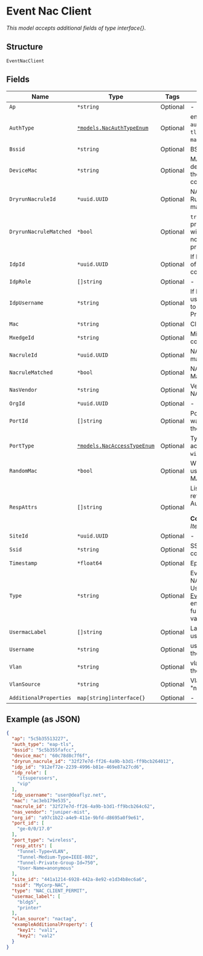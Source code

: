 
# Event Nac Client

*This model accepts additional fields of type interface{}.*

## Structure

`EventNacClient`

## Fields

| Name | Type | Tags | Description |
|  --- | --- | --- | --- |
| `Ap` | `*string` | Optional | - |
| `AuthType` | [`*models.NacAuthTypeEnum`](../../doc/models/nac-auth-type-enum.md) | Optional | enum: `cert`, `device-auth`, `eap-teap`, `eap-tls`, `eap-ttls`, `idp`, `mab`, `eap-peap` |
| `Bssid` | `*string` | Optional | BSSID |
| `DeviceMac` | `*string` | Optional | MAC Address of the device (AP, Switch) the client is connected to |
| `DryrunNacruleId` | `*uuid.UUID` | Optional | NAC Policy Dry Run Rule ID, if present and matched |
| `DryrunNacruleMatched` | `*bool` | Optional | `true` if dryrun rule present and matched with priority, `false` if not matched or not present |
| `IdpId` | `*uuid.UUID` | Optional | If IDP is used, the id of the IDP configuration used |
| `IdpRole` | `[]string` | Optional | - |
| `IdpUsername` | `*string` | Optional | If IDP is used, the username presented to the Identity Provider |
| `Mac` | `*string` | Optional | Client MAC address |
| `MxedgeId` | `*string` | Optional | Mist Edge ID used to connect to cloud |
| `NacruleId` | `*uuid.UUID` | Optional | NAC Policy Rule ID, if matched |
| `NacruleMatched` | `*bool` | Optional | NAC Policy Rule Matched |
| `NasVendor` | `*string` | Optional | Vendor name of the NAS |
| `OrgId` | `*uuid.UUID` | Optional | - |
| `PortId` | `[]string` | Optional | Port-ids the client was connected to  for the specified duration |
| `PortType` | [`*models.NacAccessTypeEnum`](../../doc/models/nac-access-type-enum.md) | Optional | Type of network access. enum: `wireless`, `wired` |
| `RandomMac` | `*bool` | Optional | Whether the client is using randomized MAC Address or not |
| `RespAttrs` | `[]string` | Optional | List of Radius AVP returned by the Authentication Server<br><br>**Constraints**: *Unique Items Required* |
| `SiteId` | `*uuid.UUID` | Optional | - |
| `Ssid` | `*string` | Optional | SSIDs the client was connecting to |
| `Timestamp` | `*float64` | Optional | Epoch (seconds) |
| `Type` | `*string` | Optional | Event type, e.g. NAC_CLIENT_PERMIT. Use the [List NAC Events Definitions](../../doc/controllers/constants-events.md#list-nac-events-definitions) endpoint to get the full list of available values. |
| `UsermacLabel` | `[]string` | Optional | Labels derived from usermac entry |
| `Username` | `*string` | Optional | username assigned to the client |
| `Vlan` | `*string` | Optional | vlan that assigned to the client |
| `VlanSource` | `*string` | Optional | Vlan source, e.g. "nactag", "usermac" |
| `AdditionalProperties` | `map[string]interface{}` | Optional | - |

## Example (as JSON)

```json
{
  "ap": "5c5b35513227",
  "auth_type": "eap-tls",
  "bssid": "5c5b355fafcc",
  "device_mac": "60c78d8c7f6f",
  "dryrun_nacrule_id": "32f27e7d-ff26-4a9b-b3d1-ff9bcb264012",
  "idp_id": "912ef72e-2239-4996-b81e-469e87a27cd6",
  "idp_role": [
    "itsuperusers",
    "vip"
  ],
  "idp_username": "user@deaflyz.net",
  "mac": "ac3eb179e535",
  "nacrule_id": "32f27e7d-ff26-4a9b-b3d1-ff9bcb264c62",
  "nas_vendor": "juniper-mist",
  "org_id": "a97c1b22-a4e9-411e-9bfd-d8695a0f9e61",
  "port_id": [
    "ge-0/0/17.0"
  ],
  "port_type": "wireless",
  "resp_attrs": [
    "Tunnel-Type=VLAN",
    "Tunnel-Medium-Type=IEEE-802",
    "Tunnel-Private-Group-Id=750",
    "User-Name=anonymous"
  ],
  "site_id": "441a1214-6928-442a-8e92-e1d34b8ec6a6",
  "ssid": "MyCorp-NAC",
  "type": "NAC_CLIENT_PERMIT",
  "usermac_label": [
    "bldg5",
    "printer"
  ],
  "vlan_source": "nactag",
  "exampleAdditionalProperty": {
    "key1": "val1",
    "key2": "val2"
  }
}
```

